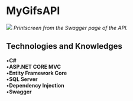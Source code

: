 # MyGifsAPI
<img allign="center" src="https://media.discordapp.net/attachments/280454759801028609/849097459895894066/unknown.png?width=1624&height=676">
<em>
    Printscreen from the Swagger page of the API.
</em>
<h2> Technologies and Knowledges</h2>
<p>
  •<b>C#</b><br>
  •<b>ASP.NET CORE MVC</b><br>
  •<b>Entity Framework Core</b><br>
  •<b>SQL Server</b><br>
  •<b>Dependency Injection</b><br>
  •<b>Swagger</b><br>
</p>

